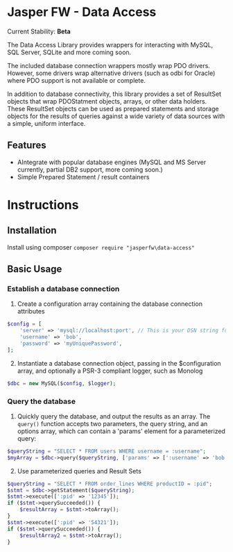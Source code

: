 # Jasper FW - Data Access

Current Stability: **Beta**

The Data Access Library provides wrappers for interacting with MySQL, SQL Server, SQLite and more coming soon.

The included database connection wrappers mostly wrap PDO drivers. However, some drivers wrap alternative drivers (such
as odbi for Oracle) where PDO support is not available or complete.

In addition to database connectivity, this library provides a set of ResultSet objects that wrap PDOStatment objects,
arrays, or other data holders. These ResultSet objects can be used as prepared statements and storage objects for the
results of queries against a wide variety of data sources with a simple, uniform interface.

## Features

- AIntegrate with popular database engines (MySQL and MS Server currently, partial DB2 support, more coming soon.)
- Simple Prepared Statement / result containers

# Instructions

## Installation
Install using composer `composer require "jasperfw\data-access"`

## Basic Usage
### Establish a database connection
1. Create a configuration array containing the database connection attributes
```php
$config = [
    'server' => 'mysql://localhost:port', // This is your DSN string for most database types
    'username' => 'bob',
    'password' => 'myUniquePassword',
];
```
2. Instantiate a database connection object, passing in the $configuration array, and optionally a PSR-3 compliant
logger, such as Monolog 
```php
$dbc = new MySQL($config, $logger);
```
### Query the database
1. Quickly query the database, and output the results as an array. The `query()` function accepts two parameters, the
query string, and an options array, which can contain a 'params' element for a parameterized query:
```php
$queryString = "SELECT * FROM users WHERE username = :username";
$myArray = $dbc->query($queryString, ['params' => [':username' => 'bob']])->toArray();
```
2. Use parameterized queries and Result Sets
```php
$queryString = "SELECT * FROM order_lines WHERE productID = :pid";
$stmt = $dbc->getStatement($queryString);
$stmt->execute([':pid' => '12345']);
if ($stmt->querySucceeded()) {
    $resultArray = $stmt->toArray();
}
$stmt->execute([':pid' => '54321']);
if ($stmt->querySucceeded()) {
    $resultArray2 = $stmt->toArray();
}
```